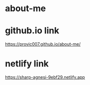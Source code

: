 # about-me
# github.io link
https://provic007.github.io/about-me/
# netlify link
https://sharp-agnesi-9ebf29.netlify.app
